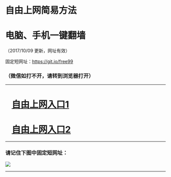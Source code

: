 ﻿# 自由上网简易方法

# 电脑、手机一键翻墙

（2017/10/09 更新，网址有效）

固定短网址：https://git.io/free99

### （微信如打不开，请转到浏览器打开）


***





# &nbsp;&nbsp; <a href="http://ft1014611113.fwq-tz-1001.info/fwqtz01.html?t=100900114335 " target="_blank">自由上网入口1</a>
# &nbsp;&nbsp; <a href="http://ft2802826913.fwq-tz-1002.info/fwqtz02.html?t=10090014941 " target="_blank">自由上网入口2</a>
***

### 请记住下图中固定短网址：

<img src="https://s3-us-west-2.amazonaws.com/fwq-1001/yjfq-20170905okok.png" /> 


***

